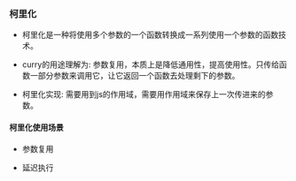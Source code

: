### 柯里化

* 柯里化是一种将使用多个参数的一个函数转换成一系列使用一个参数的函数技术。

* curry的用途理解为: 参数复用，本质上是降低通用性，提高使用性。只传给函数一部分参数来调用它，让它返回一个函数去处理剩下的参数。

* 柯里化实现: 需要用到js的作用域，需要用作用域来保存上一次传进来的参数。


#### 柯里化使用场景

* 参数复用

* 延迟执行
